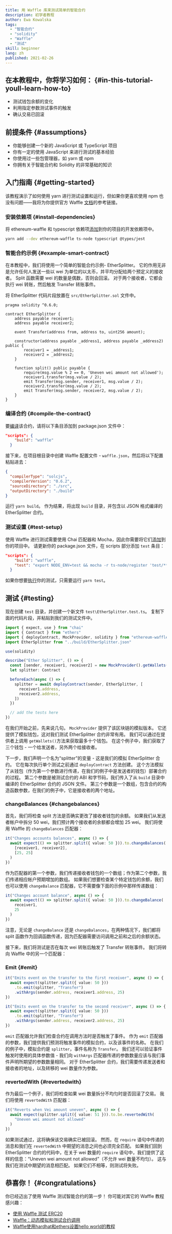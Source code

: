```yaml
---
title: 用 Waffle 库来测试简单的智能合约
description: 初学者教程
author: Ewa Kowalska
tags:
  - "智能合约"
  - "solidity"
  - "Waffle"
  - "测试"
skill: beginner
lang: zh
published: 2021-02-26
---
```


## 在本教程中，你将学习如何： {#in-this-tutorial-youll-learn-how-to}

- 测试钱包余额的变化
- 利用指定参数测试事件的触发
- 确认交易已回滚

## 前提条件 {#assumptions}

- 你能够创建一个新的 JavaScript 或 TypeScript 项目
- 你有一定的使用 JavaScript 来进行测试的基本经验
- 你使用过一些包管理器，如 yarn 或 npm
- 你拥有关于智能合约和 Solidity 的非常基础的知识

## 入门指南 {#getting-started}

该教程演示了如何使用 yarn 进行测试设置和运行，但如果你更喜欢使用 npm 也没有问题——我将为你提供官方 Waffle [文档](https://ethereum-waffle.readthedocs.io/en/latest/index.html)的参考链接。

### 安装依赖项 {#install-dependencies}

将 ethereum-waffle 和 typescript 依赖项[添加](https://ethereum-waffle.readthedocs.io/en/latest/getting-started.html#installation)到你的项目的开发依赖项中。

```bash
yarn add --dev ethereum-waffle ts-node typescript @types/jest
```

### 智能合约示例 {#example-smart-contract}

在本教程中，我们将使用一个简单的智能合约示例- EtherSplitter。 它的作用无非是允许任何人发送一些以 wei 为单位的以太币，并平均分配给两个预定义的接收者。 Split 函数需要 wei 的数量是偶数，否则会回滚。 对于两个接收者，它都会执行 wei 转账，然后触发 Transfer 转账事件。

将 EtherSplitter 代码片段放置在 `src/EtherSplitter.sol` 文件中。

```solidity
pragma solidity ^0.6.0;

contract EtherSplitter {
    address payable receiver1;
    address payable receiver2;

    event Transfer(address from, address to, uint256 amount);

    constructor(address payable _address1, address payable _address2) public {
        receiver1 = _address1;
        receiver2 = _address2;
    }

    function split() public payable {
        require(msg.value % 2 == 0, 'Uneven wei amount not allowed');
        receiver1.transfer(msg.value / 2);
        emit Transfer(msg.sender, receiver1, msg.value / 2);
        receiver2.transfer(msg.value / 2);
        emit Transfer(msg.sender, receiver2, msg.value / 2);
    }
}
```

### 编译合约 {#compile-the-contract}

要[编译](https://ethereum-waffle.readthedocs.io/en/latest/getting-started.html#compiling-the-contract)该合约，请将以下条目添加到 package.json 文件中：

```json
"scripts": {
    "build": "waffle"
  }
```

接下来，在项目根目录中创建 Waffle 配置文件 - `waffle.json`，然后将以下配置粘贴进去：

```json
{
  "compilerType": "solcjs",
  "compilerVersion": "0.6.2",
  "sourceDirectory": "./src",
  "outputDirectory": "./build"
}
```

运行 `yarn build`。 作为结果，将出现 `build` 目录，并包含以 JSON 格式编译的 EtherSplitter 合约。

### 测试设置 {#test-setup}

使用 Waffle 进行测试需要使用 Chai 匹配器和 Mocha，因此你需要将它们[添加](https://ethereum-waffle.readthedocs.io/en/latest/getting-started.html#writing-tests)到你的项目中。 请更新你的 package.json 文件，在 scripts 部分添加 `test` 条目：

```json
"scripts": {
    "build": "waffle",
    "test": "export NODE_ENV=test && mocha -r ts-node/register 'test/**/*.test.ts'"
  }
```

如果你想要[执行](https://ethereum-waffle.readthedocs.io/en/latest/getting-started.html#running-tests)你的测试，只需要运行 `yarn test`。

## 测试 {#testing}

现在创建 `test` 目录，并创建一个新文件 `test\EtherSplitter.test.ts`。 复制下面的代码片段，并粘贴到我们的测试文件中。

```ts
import { expect, use } from "chai"
import { Contract } from "ethers"
import { deployContract, MockProvider, solidity } from "ethereum-waffle"
import EtherSplitter from "../build/EtherSplitter.json"

use(solidity)

describe("Ether Splitter", () => {
  const [sender, receiver1, receiver2] = new MockProvider().getWallets()
  let splitter: Contract

  beforeEach(async () => {
    splitter = await deployContract(sender, EtherSplitter, [
      receiver1.address,
      receiver2.address,
    ])
  })

  // add the tests here
})
```

在我们开始之前，先来说几句。 `MockProvider` 提供了该区块链的模拟版本。 它还提供了模拟钱包，这对我们测试 EtherSplitter 合约非常有用。 我们可以通过在提供者上调用 `getWallets()`方法来获取最多十个钱包。 在这个例子中，我们获取了三个钱包 - 一个给发送者，另外两个给接收者。

下一步，我们声明一个名为“splitter”的变量 - 这是我们的模拟 EtherSplitter 合约。 它在每次执行单个测试之前通过 `deployContract` 方法创建。 这个方法模拟了从钱包（作为第一个参数进行传递，在我们的例子中是发送者的钱包）部署合约的过程。 第二个参数是被测试合约的 ABI 和字节码，我们传入了从 `build` 目录中编译的 EtherSplitter 合约的 JSON 文件。 第三个参数是一个数组，包含合约的构造函数参数，在我们的例子中，它是接收者的两个地址。

### changeBalances {#changebalances}

首先，我们将检查 split 方法是否确实更改了接收者钱包的余额。 如果我们从发送者帐户中拆分 50 wei，我们预计两个接收者的余额都会增加 25 wei。 我们将使用 Waffle 的 `changeBalances` 匹配器：

```ts
it("Changes accounts balances", async () => {
  await expect(() => splitter.split({ value: 50 })).to.changeBalances(
    [receiver1, receiver2],
    [25, 25]
  )
})
```

作为匹配器的第一个参数，我们传递接收者钱包的一个数组；作为第二个参数，我们传递相应帐户预期增加的数组。 如果我们想要检查某个特定钱包的余额，我们也可以使用 `changeBalance` 匹配器，它不需要像下面的示例中那样传递数组：

```ts
it("Changes account balance", async () => {
  await expect(() => splitter.split({ value: 50 })).to.changeBalance(
    receiver1,
    25
  )
})
```

注意，无论是 `changeBalance` 还是 `changeBalances`，在两种情况下，我们都将 split 函数作为回调函数传递，因为匹配器需要访问调用之前和之后的余额状态。

接下来，我们将测试是否在每次 wei 转账后触发了 Transfer 转账事件。 我们将转向 Waffle 中的另一个匹配器：

### Emit {#emit}

```ts
it("Emits event on the transfer to the first receiver", async () => {
  await expect(splitter.split({ value: 50 }))
    .to.emit(splitter, "Transfer")
    .withArgs(sender.address, receiver1.address, 25)
})

it("Emits event on the transfer to the second receiver", async () => {
  await expect(splitter.split({ value: 50 }))
    .to.emit(splitter, "Transfer")
    .withArgs(sender.address, receiver2.address, 25)
})
```

`emit` 匹配器允许我们检查合约在调用方法时是否触发了事件。 作为 `emit` 匹配器的参数，我们提供我们预测将触发事件的模拟合约，以及该事件的名称。 在我们的例子中，模拟合约是 `splitter`，事件名称为 `Transfer`。 我们还可以验证事件触发时使用的具体参数值 - 我们向 `withArgs` 匹配器传递的参数数量应该与我们事件声明所期望的参数数量相同。 对于 EtherSplitter 合约，我们需要传递发送者和接收者的地址，以及转移的 wei 数量作为参数。

### revertedWith {#revertedwith}

作为最后一个例子，我们将检查如果 wei 数量拆分不均匀时是否回滚了交易。 我们将使用 `revertedWith` 匹配器：

```ts
it("Reverts when Vei amount uneven", async () => {
  await expect(splitter.split({ value: 51 })).to.be.revertedWith(
    "Uneven wei amount not allowed"
  )
})
```

如果测试通过，这将确保该交易确实已被回滚。 然而，在 `require` 语句中传递的消息和我们在 `revertedWith` 中期望的消息之间也必须完全匹配。 如果我们回到 EtherSplitter 合约的代码中，在关于 wei 数量的 `require` 语句中，我们提供了这样的信息：“Uneven wei amount not allowed”（不允许 wei 数量不均匀）。 这与我们在测试中期望的消息相匹配。 如果它们不相等，则测试将失败。

## 恭喜你！ {#congratulations}

你已经迈出了使用 Waffle 测试智能合约的第一步！ 你可能对其它的 Waffle 教程感兴趣：

- [使用 Waffle 测试 ERC20](/developers/tutorials/testing-erc-20-tokens-with-waffle/)
- [Waffle：动态模拟和测试合约调用](/developers/tutorials/waffle-dynamic-mocking-and-testing-calls/#gatsby-focus-wrapper)
- [Waffle使用hardhat和ethers设置hello world的教程](/developers/tutorials/waffle-hello-world-with-buidler-tutorial/)
